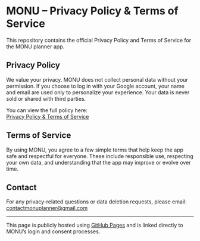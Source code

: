 # MONU – Privacy Policy & Terms of Service

This repository contains the official Privacy Policy and Terms of Service for the MONU planner app.

## Privacy Policy

We value your privacy. MONU does not collect personal data without your permission. If you choose to log in with your Google account, your name and email are used only to personalize your experience. Your data is never sold or shared with third parties.

You can view the full policy here:  
[Privacy Policy & Terms of Service](https://ashwannasleep.github.io/monu-privacy/)

## Terms of Service

By using MONU, you agree to a few simple terms that help keep the app safe and respectful for everyone. These include responsible use, respecting your own data, and understanding that the app may improve or evolve over time.

## Contact

For any privacy-related questions or data deletion requests, please email:  
contactmonuplanner@gmail.com

---

This page is publicly hosted using [GitHub Pages](https://pages.github.com) and is linked directly to MONU’s login and consent processes.
